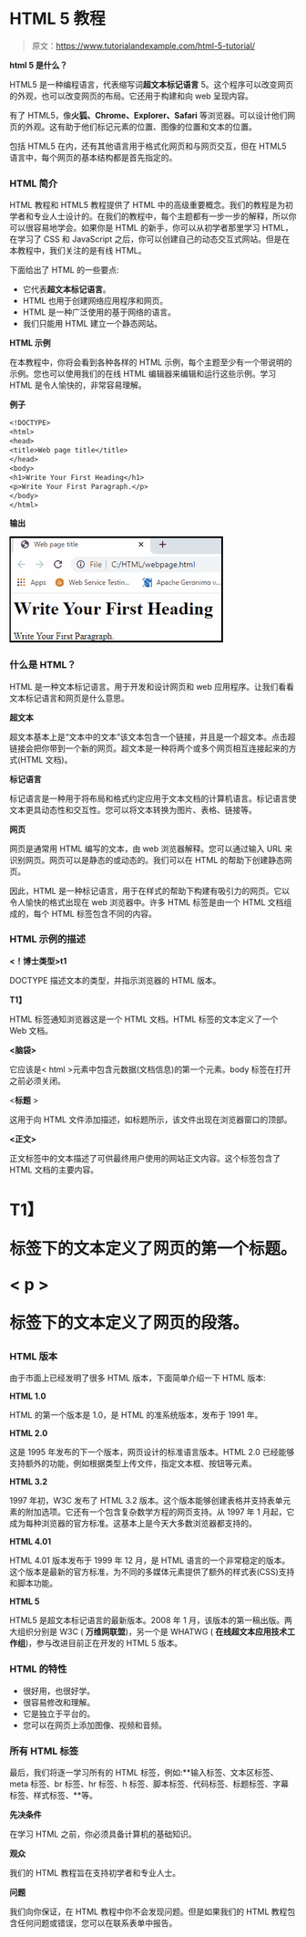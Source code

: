 # HTML 5 教程

> 原文：<https://www.tutorialandexample.com/html-5-tutorial/>

**html 5 是什么？**

HTML5 是一种编程语言，代表缩写词**超文本标记语言** 5。这个程序可以改变网页的外观，也可以改变网页的布局。它还用于构建和向 web 呈现内容。

有了 HTML5，像**火狐、Chrome、Explorer、Safari** 等浏览器。可以设计他们网页的外观。这有助于他们标记元素的位置、图像的位置和文本的位置。

包括 HTML5 在内，还有其他语言用于格式化网页和与网页交互，但在 HTML5 语言中，每个网页的基本结构都是首先指定的。

### HTML 简介

HTML 教程和 HTML5 教程提供了 HTML 中的高级重要概念。我们的教程是为初学者和专业人士设计的。在我们的教程中，每个主题都有一步一步的解释，所以你可以很容易地学会。如果你是 HTML 的新手，你可以从初学者那里学习 HTML，在学习了 CSS 和 JavaScript 之后，你可以创建自己的动态交互式网站。但是在本教程中，我们关注的是有线 HTML。

下面给出了 HTML 的一些要点:

*   它代表**超文本标记语言**。
*   HTML 也用于创建网络应用程序和网页。
*   HTML 是一种广泛使用的基于网络的语言。
*   我们只能用 HTML 建立一个静态网站。

**HTML 示例**

在本教程中，你将会看到各种各样的 HTML 示例，每个主题至少有一个带说明的示例。您也可以使用我们的在线 HTML 编辑器来编辑和运行这些示例。学习 HTML 是令人愉快的，非常容易理解。

**例子**

```
<!DOCTYPE>
<html>
<head>
<title>Web page title</title>
</head>
<body>
<h1>Write Your First Heading</h1>
<p>Write Your First Paragraph.</p>
</body>
</html>
```

**输出**

![](img/5ca91f0d14868fd3a8545a657fd72569.png)

### 什么是 HTML？

HTML 是一种文本标记语言。用于开发和设计网页和 web 应用程序。让我们看看文本标记语言和网页是什么意思。

**超文本**

超文本基本上是“文本中的文本”该文本包含一个链接，并且是一个超文本。点击超链接会把你带到一个新的网页。超文本是一种将两个或多个网页相互连接起来的方式(HTML 文档)。

**标记语言**

标记语言是一种用于将布局和格式约定应用于文本文档的计算机语言。标记语言使文本更具动态性和交互性。您可以将文本转换为图片、表格、链接等。

**网页**

网页是通常用 HTML 编写的文本，由 web 浏览器解释。您可以通过输入 URL 来识别网页。网页可以是静态的或动态的。我们可以在 HTML 的帮助下创建静态网页。

因此，HTML 是一种标记语言，用于在样式的帮助下构建有吸引力的网页。它以令人愉快的格式出现在 web 浏览器中。许多 HTML 标签是由一个 HTML 文档组成的，每个 HTML 标签包含不同的内容。

### HTML 示例的描述

**<！博士类型>t1**

DOCTYPE 描述文本的类型，并指示浏览器的 HTML 版本。

**<HTML>T1】**

HTML 标签通知浏览器这是一个 HTML 文档。HTML 标签的文本定义了一个 Web 文档。

**<脑袋>**

它应该是< html >元素中包含元数据(文档信息)的第一个元素。body 标签在打开之前必须关闭。

<**标题** >

这用于向 HTML 文件添加描述，如标题所示，该文件出现在浏览器窗口的顶部。

**<正文>**

正文标签中的文本描述了可供最终用户使用的网站正文内容。这个标签包含了 HTML 文档的主要内容。

**<h1>T1】**

标签下的文本定义了网页的第一个标题。

**< p >**

标签下的文本定义了网页的段落。

### HTML 版本

由于市面上已经发明了很多 HTML 版本，下面简单介绍一下 HTML 版本:

**HTML 1.0**

HTML 的第一个版本是 1.0，是 HTML 的准系统版本，发布于 1991 年。

**HTML 2.0**

这是 1995 年发布的下一个版本，网页设计的标准语言版本。HTML 2.0 已经能够支持额外的功能，例如根据类型上传文件，指定文本框、按钮等元素。

**HTML 3.2**

1997 年初，W3C 发布了 HTML 3.2 版本。这个版本能够创建表格并支持表单元素的附加选项。它还有一个包含复杂数学方程的网页支持。从 1997 年 1 月起，它成为每种浏览器的官方标准。这基本上是今天大多数浏览器都支持的。

**HTML 4.01**

HTML 4.01 版本发布于 1999 年 12 月，是 HTML 语言的一个非常稳定的版本。这个版本是最新的官方标准，为不同的多媒体元素提供了额外的样式表(CSS)支持和脚本功能。

**HTML 5**

HTML5 是超文本标记语言的最新版本。2008 年 1 月，该版本的第一稿出版。两大组织分别是 W3C ( **万维网联盟**)，另一个是 WHATWG ( **在线超文本应用技术工作组**)，参与改进目前正在开发的 HTML 5 版本。

### HTML 的特性

*   很好用，也很好学。
*   很容易修改和理解。
*   它是独立于平台的。
*   您可以在网页上添加图像、视频和音频。

### 所有 HTML 标签

最后，我们将逐一学习所有的 HTML 标签，例如:**输入标签、文本区标签、meta 标签、br 标签、hr 标签、h 标签、脚本标签、代码标签、标题标签、字幕标签、样式标签、**等。

**先决条件**

在学习 HTML 之前，你必须具备计算机的基础知识。

**观众**

我们的 HTML 教程旨在支持初学者和专业人士。

**问题**

我们向你保证，在 HTML 教程中你不会发现问题。但是如果我们的 HTML 教程包含任何问题或错误，您可以在联系表单中报告。